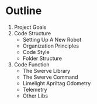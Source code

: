 # Outline

1. Project Goals
2. Code Structure
   - Setting Up A New Robot
   - Organization Principles
   - Code Style
   - Folder Structure
3. Code Function
   - The Swerve Library
   - The Swerve Command
   - Limelight Apriltag Odometry
   - Telemetry
   - Other Libs